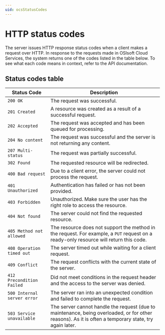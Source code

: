 ```yaml
---
uid: ocsStatusCodes
---
```


# HTTP status codes
The server issues HTTP response status codes when a client makes a request over HTTP.
In response to the requests made in OSIsoft Cloud Services, the system returns one of the codes listed in the table below.
To see what each code means in context, refer to the API documentation.   

## Status codes table
|   Status Code             |    Description                                                                    |
|--------------             |------------------------------------------                                         |
|``200 OK``                     |   The request was successful.                                                     |
|``201 Created``                |   A resource was created as a result of a successful request.                     |
|``202 Accepted``               |   The request was accepted and has been queued for processing.                    |
|``204 No content``             |   The request was successful and the server is not returning any content.         |
|``207 Multi-status``           |   The request was partially successful.                                           |
|``302 Found``                  |   The requested resource will be redirected.                                      |
|``400 Bad request``            |   Due to a client error, the server could not process the request.              |
|``401 Unauthorized``           |   Authentication has failed or has not been provided.                             |
|``403 Forbidden``              |   Unauthorized. Make sure the user has the right role to access the resource. |
|``404 Not found``              |   The server could not find the requested resource.                               |
|``405 Method not allowed``     |   The resource does not support the method in the request. For example, a ``PUT`` request on a ready-only resource will return this code.                         |
|``408 Operation timed out``    |   The server timed out while waiting for a client request.                        |
|``409 Conflict``               |   The request conflicts with the current state of the server.                     |
|``412 Precondition Failed``    |   Did not meet conditions in the request header and the access to the server was denied.  |
|``500 Internal server error``  |   The server ran into an unexpected condition and failed to complete the request. |
|``503 Service unavailable``    |   The server cannot handle the request (due to maintenance, being overloaded, or for other reasons). As it is often a temporary state, try again later.                 |

